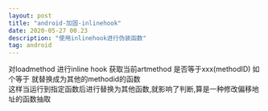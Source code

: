 ```yaml
---
layout: post
title: "android-加固-inlinehook"
date: 2020-05-27 00.23
description: "使用inlinehook进行伪装函数"
tag: android
---
```


对loadmethod 进行inline hook 获取当前artmethod 是否等于xxx(methodID) 如个等于 就替换成为其他的methodid的函数   
这样当运行到指定函数后进行替换为其他函数,就影响了判断,算是一种修改偏移地址的函数抽取
